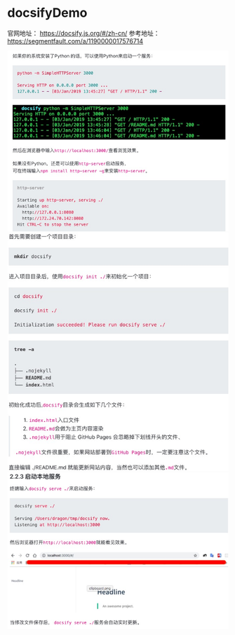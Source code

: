 # docsifyDemo
官网地址： https://docsify.js.org/#/zh-cn/
参考地址： https://segmentfault.com/a/1190000017576714

![img](readImg/docsity1.jpg "docsify1")  
![img](readImg/docsity2.jpg "docsify2")  
![img](readImg/docsity3.jpg "docsify3")
